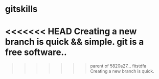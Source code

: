 # gitskills
<<<<<<< HEAD
Creating a new branch is quick && simple.
git is a free software..
=======
>>>>>>> parent of 5820a27... fitstdfa
Creating a new branch is quick.

